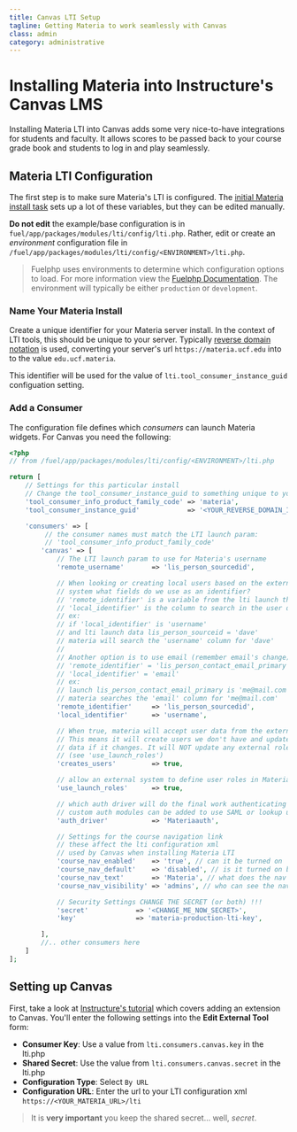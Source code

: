 ```yaml
---
title: Canvas LTI Setup
tagline: Getting Materia to work seamlessly with Canvas
class: admin
category: administrative
---
```


# Installing Materia into Instructure's Canvas LMS

Installing Materia LTI into Canvas adds some very nice-to-have integrations for students and faculty.  It allows scores to be passed back to your course grade book and students to log in and play seamlessly.

## Materia LTI Configuration

The first step is to make sure Materia's LTI is configured. The [initial Materia install task](administrative-commands.html#initial-materia-install-task) sets up a lot of these variables, but they can be edited manually.

**Do not edit** the example/base configuration is in `fuel/app/packages/modules/lti/config/lti.php`. Rather, edit or create an *environment* configuration file in `/fuel/app/packages/modules/lti/config/<ENVIRONMENT>/lti.php`.

> Fuelphp uses environments to determine which configuration options to load.  For more information view the <a href="http://fuelphp.com/docs/general/environments.html#/env_config">Fuelphp Documentation</a>.  The environment will typically be either `production` or `development`.

### Name Your Materia Install

Create a unique identifier for your Materia server install.  In the context of LTI tools, this should be unique to your server.  Typically [reverse domain notation](https://en.wikipedia.org/wiki/Reverse_domain_name_notation) is used, converting your server's url `https://materia.ucf.edu` into to the value `edu.ucf.materia`.

This identifier will be used for the value of `lti.tool_consumer_instance_guid` configuation setting.

### Add a Consumer

The configuration file defines which *consumers* can launch Materia widgets. For Canvas you need the following:

```php
<?php
// from /fuel/app/packages/modules/lti/config/<ENVIRONMENT>/lti.php

return [
	// Settings for this particular install
	// Change the tool_consumer_instance_guid to something unique to your install!
	'tool_consumer_info_product_family_code' => 'materia',
	'tool_consumer_instance_guid'            => '<YOUR_REVERSE_DOMAIN_IDENTIFIER>',

	'consumers' => [
		 // the consumer names must match the LTI launch param:
		 // 'tool_consumer_info_product_family_code'
		'canvas' => [
			// The LTI launch param to use for Materia's username
			'remote_username'       => 'lis_person_sourcedid',

			// When looking or creating local users based on the external
			// system what fields do we use as an identifier?
			// 'remote_identifier' is a variable from the lti launch the LMS sent
			// 'local_identifier' is the column to search in the user database
			// ex:
			// if 'local_identifier' is 'username'
			// and lti launch data lis_person_sourceid = 'dave'
			// materia will search the 'username' column for 'dave'
			//
			// Another option is to use email (remember email's change):
			// 'remote_identifier' = 'lis_person_contact_email_primary'
			// 'local_identifier' = 'email'
			// ex:
			// launch lis_person_contact_email_primary is 'me@mail.com'
			// materia searches the 'email' column for 'me@mail.com'
			'remote_identifier'     => 'lis_person_sourcedid',
			'local_identifier'      => 'username',

			// When true, materia will accept user data from the external system.
			// This means it will create users we don't have and update their user
			// data if it changes. It will NOT update any external roles
			// (see 'use_launch_roles')
			'creates_users'         => true,

			// allow an external system to define user roles in Materia
			'use_launch_roles'      => true,

			// which auth driver will do the final work authenticating this user
			// custom auth modules can be added to use SAML or lookup users in LDAP
			'auth_driver'           => 'Materiaauth',

			// Settings for the course navigation link
			// these affect the lti configuration xml
			// used by Canvas when installing Materia LTI
			'course_nav_enabled'    => 'true', // can it be turned on
			'course_nav_default'    => 'disabled', // is it turned on by default
			'course_nav_text'       => 'Materia', // what does the nav link say
			'course_nav_visibility' => 'admins', // who can see the nav link

			// Security Settings CHANGE THE SECRET (or both) !!!
			'secret'            => '<CHANGE_ME_NOW_SECRET>',
			'key'               => 'materia-production-lti-key',

		],
		//.. other consumers here
	]
];
```

## Setting up Canvas

First, take a look at [Instructure's tutorial](https://community.canvaslms.com/docs/DOC-3020) which covers adding an extension to Canvas. You'll enter the following settings into the **Edit External Tool** form:

* **Consumer Key**: Use a value from `lti.consumers.canvas.key` in the lti.php
* **Shared Secret**: Use the value from `lti.consumers.canvas.secret` in the  lti.php
* **Configuration Type**: Select `By URL`
* **Configuration URL**: Enter the url to your LTI configuration xml `https://<YOUR_MATERIA_URL>/lti`

> It is **very important** you keep the shared secret... well, *secret*.
